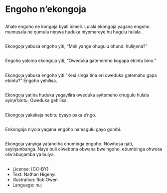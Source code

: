# Engoho n’ekongoja

##
Ahale engoho ne kongoja byali
bimeli. Lulala ekongoja yagana
engoho mumusala ne ŋumula
neŋwa huduka niyemereye hu
hugulu hulala.

##
Ekongoja yabusa engoho yiti,
“Meli yange ohugulu ohundi
huliŋena?”

##
Engoho yaloma ekongoja yiti,
“Oweduka gatemireho kogapa
ebintu bino.”

##
Ekongoja yabusa engoho yiti
“Kesi singa tina eri oweduka
gatemaho gapa ebintu?”
Engoho yehilisa.

##
Ekongoja yatina huduka
yegayilira oweduka ayitemeho
ohugulu hulala ayiŋe’bintu.
Oweduka gehilisa.

##
Ekongoja yakekeja nebitu byayo
paka e’ngo.

##
Enkongoja niyola yagana
engoho namagulu gayo gombi.

##
Ekongoja yanyiga yatandiha
ohumbiga engoho.
Nowhosa ŋati, seyiŋambanga.
Naye buli olwebona obwana
bwe’ngoho, ebumbinga ohwosa
olw’abuŋamba ya bulya.

##
* License: [CC-BY]
* Text: Nathan Higenyi
* Illustration: Rob Owen
* Language: nuj
